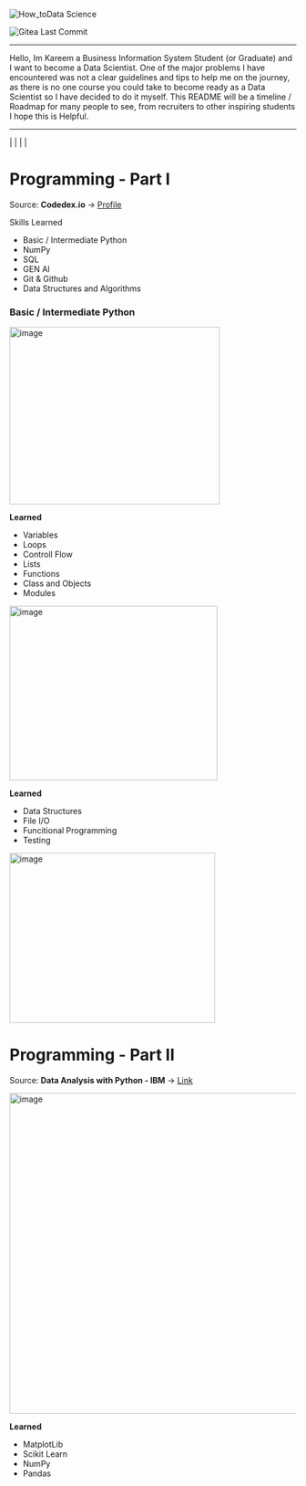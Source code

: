 ![How_toData Science](https://github.com/user-attachments/assets/909f8629-a418-4256-ba15-93a05ffdba86)

![Gitea Last Commit](https://img.shields.io/gitea/last-commit/kareemkotb/How%20to%20Data%20Science)

***
Hello, Im Kareem a Business Information System Student (or Graduate) and I want to become a Data Scientist. One of the major problems I have encountered was not a clear guidelines and tips to help me on the journey, as there is no one course you could take to become ready as a Data Scientist so I have decided to do it myself. This README will be a timeline / Roadmap for many people to see, from recruiters to other inspiring students
I hope this is Helpful.

----------------------------------
|
|
|
|


# Programming - Part I
Source: **Codedex.io** → [Profile](https://www.codedex.io/@Kreamy)

Skills Learned
  - Basic / Intermediate Python
  - NumPy
  - SQL
  - GEN AI
  - Git & Github
  - Data Structures and Algorithms

### Basic / Intermediate Python

<img width="369" height="311" alt="image" src="https://github.com/user-attachments/assets/cab99b83-8c79-47cd-9a23-818eaad22850" />

**Learned** 
- Variables
- Loops
- Controll Flow
- Lists
- Functions
- Class and Objects
- Modules

<img width="365" height="306" alt="image" src="https://github.com/user-attachments/assets/56080d52-1a23-4e2f-b863-e95fed52e20d" />

**Learned**
- Data Structures
- File I/O
- Funcitional Programming
- Testing

<img width="361" height="298" alt="image" src="https://github.com/user-attachments/assets/c4472b6c-291a-443e-a874-f5ceb9ff13ac" />

# Programming - Part II
Source: **Data Analysis with Python - IBM** → [Link](https://www.coursera.org/learn/data-analysis-with-python)

<img width="1381" height="562" alt="image" src="https://github.com/user-attachments/assets/5144985a-dd1d-4727-b900-ae4d390f71d2" />

**Learned**
- MatplotLib
- Scikit Learn
- NumPy
- Pandas

